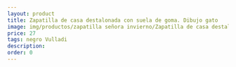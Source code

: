 ```yaml
---
layout: product
title: Zapatilla de casa destalonada con suela de goma. Dibujo gato
image: img/productos/zapatilla señora invierno/Zapatilla de casa destalonada con suela de goma. Dibujo gato=27=negro Vulladi.webp
price: 27
tags: negro Vulladi
description: 
order: 0
---
```

